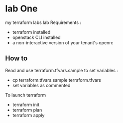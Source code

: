 # lab One
my terraform labs
lab Requirements :
 - terraform installed
 - openstack CLI installed
 - a non-interactive version of your tenant's openrc

## How to
Read and use terraform.tfvars.sample to set variables :
 - cp terraform.tfvars.sample terraform.tfvars
 - set variables as commented

To launch terraform
 - terraform init
 - terraform plan
 - terraform apply
